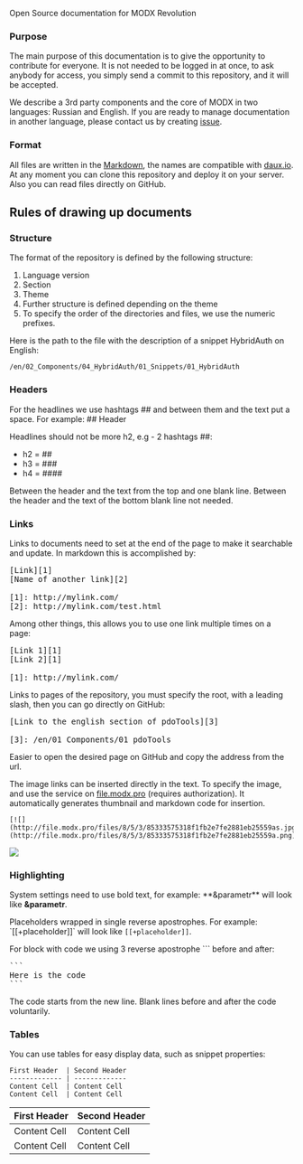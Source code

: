 Open Source documentation for MODX Revolution

### Purpose
The main purpose of this documentation is to give the opportunity to contribute for everyone.
It is not needed to be logged in at once, to ask anybody for access, you simply send a commit to this repository, and it will be accepted.

We describe a 3rd party components and the core of MODX in two languages: Russian and English.
If you are ready to manage documentation in another language, please contact us by creating [issue][1].

### Format
All files are written in the [Markdown][2], the names are compatible with [daux.io][3].
At any moment you can clone this repository and deploy it on your server. Also you can read files directly on GitHub.


## Rules of drawing up documents

### Structure
The format of the repository is defined by the following structure:
1. Language version
2. Section
3. Theme
4. Further structure is defined depending on the theme
5. To specify the order of the directories and files, we use the numeric prefixes.

Here is the path to the file with the description of a snippet HybridAuth on English:
```
/en/02_Components/04_HybridAuth/01_Snippets/01_HybridAuth
```

### Headers
For the headlines we use hashtags \#\# and between them and the text put a space. For example: \#\# Header

Headlines should not be more h2, e.g - 2 hashtags \#\#:

* h2 = \#\#
* h3 = \#\#\#
* h4 = \#\#\#\#

Between the header and the text from the top and one blank line. Between the header and the text of the bottom blank line not needed.

### Links
Links to documents need to set at the end of the page to make it searchable and update. In markdown this is accomplished by:
<pre>
[Link]&#91;1&#93;
[Name of another link]&#91;2&#93;

&#91;1&#93;: http://mylink.com/
&#91;2&#93;: http://mylink.com/test.html
</pre>

Among other things, this allows you to use one link multiple times on a page:
<pre>
[Link 1]&#91;1&#93;
[Link 2]&#91;1&#93;

&#91;1&#93;: http://mylink.com/
</pre>

Links to pages of the repository, you must specify the root, with a leading slash, then you can go directly on GitHub:
<pre>
[Link to the english section of pdoTools]&#91;3&#93;

&#91;3&#93;: /en/01_Components/01_pdoTools
</pre>
Easier to open the desired page on GitHub and copy the address from the url.


The image links can be inserted directly in the text. To specify the image, and use the service on [file.modx.pro][4] (requires authorization).
It automatically generates thumbnail and markdown code for insertion.
```
[![](http://file.modx.pro/files/8/5/3/85333575318f1fb2e7fe2881eb25559as.jpg)](http://file.modx.pro/files/8/5/3/85333575318f1fb2e7fe2881eb25559a.png)
```

[![](http://file.modx.pro/files/9/1/3/9133c7c64f340c967fa9c6dba57cd2f9s.jpg)](http://file.modx.pro/files/9/1/3/9133c7c64f340c967fa9c6dba57cd2f9.png)

### Highlighting
System settings need to use bold text, for example: \*\*&parametr\*\* will look like **&parametr**.

Placeholders wrapped in single reverse apostrophes. For example: \`[[+placeholder]]\` will look like `[[+placeholder]]`.

For block with code we using 3 reverse apostrophe \`\`\` before and after:
<pre>
&#96;&#96;&#96;
Here is the code
&#96;&#96;&#96;
</pre>

The code starts from the new line. Blank lines before and after the code voluntarily.

### Tables
You can use tables for easy display data, such as snippet properties:
```
First Header  | Second Header
------------- | -------------
Content Cell  | Content Cell
Content Cell  | Content Cell
```

First Header  | Second Header
------------- | -------------
Content Cell  | Content Cell
Content Cell  | Content Cell


[1]: https://github.com/bezumkin/Docs/issues/new
[2]: http://daringfireball.net/projects/markdown/syntax
[3]: http://daux.io
[4]: http://file.modx.pro
